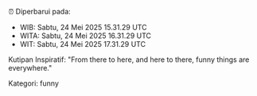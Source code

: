 ⏰ Diperbarui pada:
- WIB: Sabtu, 24 Mei 2025 15.31.29 UTC
- WITA: Sabtu, 24 Mei 2025 16.31.29 UTC
- WIT: Sabtu, 24 Mei 2025 17.31.29 UTC

Kutipan Inspiratif:
"From there to here, and here to there, funny things are everywhere."


Kategori: funny

